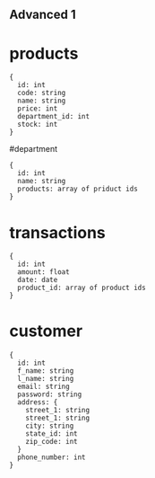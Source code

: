 ## Advanced 1

# products

```
{
  id: int
  code: string
  name: string
  price: int
  department_id: int
  stock: int
}

```

#department

```
{
  id: int
  name: string
  products: array of priduct ids
}
```

# transactions

```
{
  id: int
  amount: float
  date: date
  product_id: array of product ids
}

```

# customer

```
{
  id: int
  f_name: string
  l_name: string
  email: string
  password: string
  address: {
    street_1: string
    street_1: string
    city: string
    state_id: int
    zip_code: int
  }
  phone_number: int
}

```